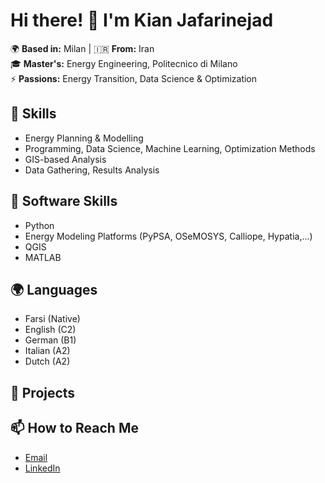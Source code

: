 # Hi there! 👋 I'm Kian Jafarinejad
🌍 **Based in:** Milan | 🇮🇷 **From:** Iran  
🎓 **Master's:** Energy Engineering, Politecnico di Milano  
⚡️ **Passions:** Energy Transition, Data Science & Optimization  

## 💼 Skills
- Energy Planning & Modelling
- Programming, Data Science, Machine Learning, Optimization Methods
- GIS-based Analysis
- Data Gathering, Results Analysis

## 🔧 Software Skills
- Python
- Energy Modeling Platforms (PyPSA, OSeMOSYS, Calliope, Hypatia,...)
- QGIS
- MATLAB

## 🌍 Languages
- Farsi (Native)
- English (C2)
- German (B1)
- Italian (A2)
- Dutch (A2)

## 🚀 Projects


## 📫 How to Reach Me
- [Email](mailto:kianjafarinezhad@gmail.com)
- [LinkedIn](https://linkedin.com/in/kianjn4)
